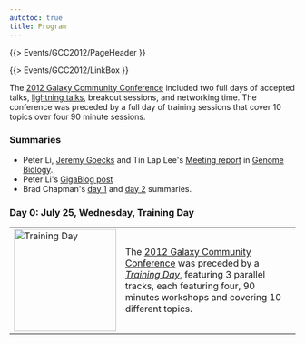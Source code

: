 ```yaml
---
autotoc: true
title: Program
---
```

{{> Events/GCC2012/PageHeader }}



{{> Events/GCC2012/LinkBox }}
<div class='right'></div>

The [2012 Galaxy Community Conference](/src/events/GCC2012/Program//index.md) included two full days of accepted talks, [lightning talks](/src/events/GCC2012/Program/LightningTalks/index.md), breakout sessions, and networking time.  The conference was preceded by a full day of training sessions that cover 10 topics over four 90 minute sessions.

### Summaries

* Peter Li, [Jeremy Goecks](/src/JeremyGoecks/index.md) and Tin Lap Lee's [Meeting report](http://genomebiology.com/2012/13/8/318) in [Genome Biology](http://genomebiology.com/).
* Peter Li's [GigaBlog post](http://blogs.biomedcentral.com/gigablog/2012/08/06/enabling-bioinformatics-tools-to-smoke-the-peace-pipe-together/)
* Brad Chapman's [day 1](http://chapmanb.posterous.com/galaxy-developer-conference-day-1) and [day 2](http://chapmanb.posterous.com/galaxy-community-conference-2012-notes-from-d-90717) summaries.

### Day 0: July 25, Wednesday, Training Day

<table>
  <tr>
    <td style=" border: none;"> <a href='/src/events/GCC2012/TrainingDay/index.md'><img src="/src/events/GCC2012/GCC2012TrainingDayLogo.png" alt="Training Day" width="180" /></a> </td>
    <td style=" border: none;"> The <a href='/src/events/GCC2012/Program//index.md'>2012 Galaxy Community Conference</a> was preceded by a <em><a href='/src/events/GCC2012/TrainingDay/index.md'>Training Day</a></em>, featuring 3 parallel tracks, each featuring four, 90 minutes workshops and covering 10 different topics.  </td>
  </tr>
</table>


